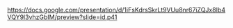 https://docs.google.com/presentation/d/1iFsKdrsSkrLt9VUu8nr67iZQJx8Ib4VQY9l3vhzGbIM/preview?slide=id.p41
